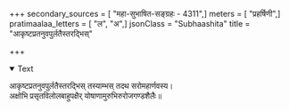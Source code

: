 +++
secondary_sources = [ "महा-सुभाषित-सङ्ग्रहः - 4311",]
meters = [ "प्रहर्षिणी",]
pratimaalaa_letters = [ "ल", "अ",]
jsonClass = "Subhaashita"
title = "आकृष्टप्रतनुवपुर्लतैस्तरद्भिस्"

+++

<details open><summary>Text</summary>

आकृष्टप्रतनुवपुर्लतैस्तरद्भिस् तस्याम्भस् तदथ सरोमहार्णवस्य।  
अक्षोभि प्रसृतविलोलबाहुपक्षैर् योषाणामुरुभिरुरोजगण्डशैलैः॥
</details>
